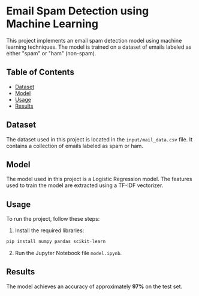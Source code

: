# Email Spam Detection using Machine Learning

This project implements an email spam detection model using machine learning techniques. The model is trained on a dataset of emails labeled as either "spam" or "ham" (non-spam).

## Table of Contents

- [Dataset](#dataset)
- [Model](#model)
- [Usage](#usage)
- [Results](#results)

## Dataset

The dataset used in this project is located in the `input/mail_data.csv` file. It contains a collection of emails labeled as spam or ham.

## Model

The model used in this project is a Logistic Regression model. The features used to train the model are extracted using a TF-IDF vectorizer.

## Usage

To run the project, follow these steps:

1. Install the required libraries:

```python
pip install numpy pandas scikit-learn
```

2. Run the Jupyter Notebook file `model.ipynb`.

## Results

The model achieves an accuracy of approximately **97%** on the test set.
